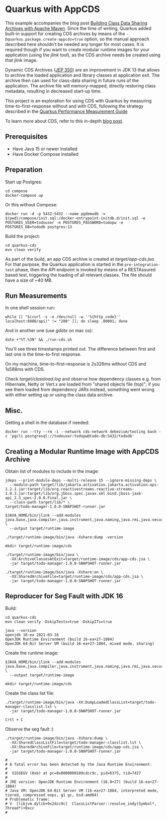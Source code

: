 # Quarkus with AppCDS

This example accompanies the blog post [Building Class Data Sharing Archives with Apache Maven](https://www.morling.dev/blog/building-class-data-sharing-archives-with-apache-maven/).
Since the time of writing, Quarkus added built-in support for creating CDS archives by means of the `-Dquarkus.package.create-appcds=true` option,
so the manual approach described here shouldn't be needed any longer for most cases.
It is required though if you want to create modular runtime images for your application (using the _jlink_ tool),
as the CDS archive needs be created using that jlink image.

Dynamic CDS Archives ([JEP 350](https://openjdk.java.net/jeps/350)) are an improvement in JDK 13 that allows to archive the loaded application and library classes at application exit.
The archive then can used for class-data sharing in future runs of the application.
The archive file will memory-mapped, directly restoring class metadata, resulting in decreased start-up time.

This project is an exploration for using CDS with Quarkus by measuring time-to-first-response without and with CDS, following the strategy described in the [Quarkus Performance Measurement Guide](https://quarkus.io/guides/performance-measure)

To learn more about CDS, refer to this in-depth [blog post](https://blog.codefx.org/java/application-class-data-sharing/).

## Prerequisites

* Have Java 15 or newer installed
* Have Docker Compose installed

## Preparation

Start up Postgres:

```shell
cd compose
docker-compose up
```

Or this without Compose:

```shell
docker run -d -p 5432:5432 --name pgdemodb -v $(pwd)/compose/init.sql:/docker-entrypoint-initdb.d/init.sql -e POSTGRES_USER=todouser -e POSTGRES_PASSWORD=todopw -e POSTGRES_DB=tododb postgres:13
```

Build the project:

```shell
cd quarkus-cds
mvn clean verify
```

As part of the build, an app CDS archive is created at _target/app-cds.jsa_.
For that purpose, the Quarkus application is started in the `pre-integration-test` phase,
then the API endpoint is invoked by means of a RESTAssured based test,
triggering the loading of all relevant classes.
The file should have a size of ~40 MB.

## Run Measurements

In one shell session run:

```shell
while [[ "$(curl -s -o /dev/null -w ''%{http_code}'' localhost:8080/api)" != "200" ]]; do sleep .00001; done
```

And in another one (use _gdate_ on mac os):

```shell
date +"%T.%3N" && ./run-cds.sh
```

You'll see three timestamps printed out.
The difference between first and last one is the time-to-first response.

On my machine, time-to-first-response is 2s326ms without CDS and 1s588ms with CDS.

Check _target/classload.log_ and observe how dependency classes e.g. from Hibernate, Netty or Vert.x are loaded from "shared objects file (top)"; if you see them loaded from dependency JARs instead, something went wrong with either setting up or using the class data archive.

## Misc.

Getting a shell in the database if needed:

```shell
docker run --tty --rm -i --network cds-network debezium/tooling bash -c 'pgcli postgresql://todouser:todopw@todo-db:5432/tododb'
```

## Creating a Modular Runtime Image with AppCDS Archive

Obtain list of modules to include in the image:

```shell
jdeps --print-module-deps --multi-release 15 --ignore-missing-deps \
  --module-path target/lib/jakarta.activation.jakarta.activation-api-1.2.1.jar:target/lib/org.reactivestreams.reactive-streams-1.0.3.jar:target/lib/org.jboss.spec.javax.xml.bind.jboss-jaxb-api_2.3_spec-2.0.0.Final.jar \
  --class-path target/lib/* \
target/todo-manager-1.0.0-SNAPSHOT-runner.jar
```

```shell
$JAVA_HOME/bin/jlink --add-modules java.base,java.compiler,java.instrument,java.naming,java.rmi,java.security.jgss,java.security.sasl,java.sql,jdk.jconsole,jdk.unsupported \
  --output target/runtime-image
```

```shell
./target/runtime-image/bin/java -Xshare:dump -version
```

```shell
mkdir target/runtime-image/cds

./target/runtime-image/bin/java \
  -XX:ArchiveClassesAtExit=target/runtime-image/cds/app-cds.jsa \
  -jar target/todo-manager-1.0.0-SNAPSHOT-runner.jar
```

```shell
./target/runtime-image/bin/java -Xshare:on \
  -XX:SharedArchiveFile=target/runtime-image/cds/app-cds.jsa \
  -jar target/todo-manager-1.0.0-SNAPSHOT-runner.jar
```

## Reproducer for Seg Fault with JDK 16

Build:

```shell
cd quarkus-cds
mvn clean verify -DskipTests=true -DskipITs=true
```

```shell
java --version
openjdk 16-ea 2021-03-16
OpenJDK Runtime Environment (build 16-ea+27-1884)
OpenJDK 64-Bit Server VM (build 16-ea+27-1884, mixed mode, sharing)
```

Create the runtime image:

```shell
$JAVA_HOME/bin/jlink --add-modules java.base,java.compiler,java.instrument,java.naming,java.rmi,java.security.jgss,java.security.sasl,java.sql,jdk.jconsole,jdk.unsupported \
  --output target/runtime-image
```

```shell
mkdir target/runtime-image/cds
```

Create the class list file:

```shell
./target/runtime-image/bin/java -XX:DumpLoadedClassList=target/todo-manager-classlist.lst \
  -jar target/todo-manager-1.0.0-SNAPSHOT-runner.jar

Crtl + C
```

Observe the seg fault :)

```shell
./target/runtime-image/bin/java -Xshare:dump \
  -XX:SharedClassListFile=target/todo-manager-classlist.lst \
  -XX:SharedArchiveFile=target/runtime-image/cds/app-cds.jsa \
  -jar target/todo-manager-1.0.0-SNAPSHOT-runner.jar
```

```shell
#
# A fatal error has been detected by the Java Runtime Environment:
#
#  SIGSEGV (0xb) at pc=0x0000000109cdcc9c, pid=6375, tid=7427
#
# JRE version: OpenJDK Runtime Environment (16.0+27) (build 16-ea+27-1884)
# Java VM: OpenJDK 64-Bit Server VM (16-ea+27-1884, interpreted mode, tiered, compressed oops, g1 gc, bsd-amd64)
# Problematic frame:
# V  [libjvm.dylib+0x2dcc9c]  ClassListParser::resolve_indy(Symbol*, Thread*)+0xcc
#
```
